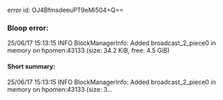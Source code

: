 error id: OJ4BfmsdeeuPT9eMi504+Q==
### Bloop error:

25/06/17 15:13:15 INFO BlockManagerInfo: Added broadcast_2_piece0 in memory on hpomen:43133 (size: 34.2 KiB, free: 4.5 GiB)
#### Short summary: 

25/06/17 15:13:15 INFO BlockManagerInfo: Added broadcast_2_piece0 in memory on hpomen:43133 (size: 3...